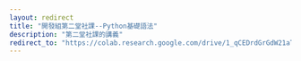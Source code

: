 ```yaml
---
layout: redirect
title: "開發組第二堂社課--Python基礎語法"
description: "第二堂社課的講義"
redirect_to: "https://colab.research.google.com/drive/1_qCEDrdGrGdW21aTq_GR7CZdnqgAdsDu#scrollTo=e4edaccb"
---
```

